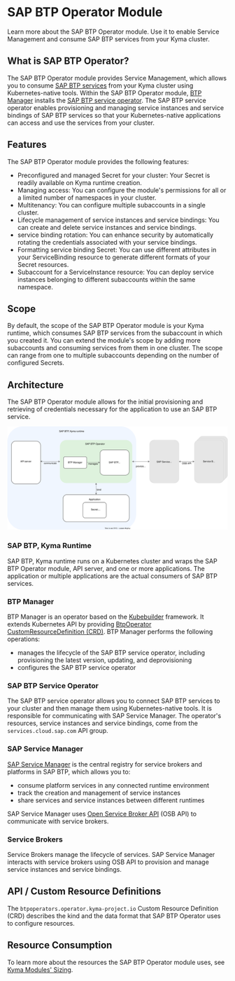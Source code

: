 # SAP BTP Operator Module

Learn more about the SAP BTP Operator module. Use it to enable Service Management and consume SAP BTP services from your Kyma cluster.

## What is SAP BTP Operator?

The SAP BTP Operator module provides Service Management, which allows you to consume [SAP BTP services](https://discovery-center.cloud.sap/protected/index.html#/viewServices) from your Kyma cluster using Kubernetes-native tools.
Within the SAP BTP Operator module, [BTP Manager](https://github.com/kyma-project/btp-manager) installs the [SAP BTP service operator](https://github.com/SAP/sap-btp-service-operator/blob/main/README.md).
The SAP BTP service operator enables provisioning and managing service instances and service bindings of SAP BTP services so that your Kubernetes-native applications can access and use the services from your cluster.

## Features

The SAP BTP Operator module provides the following features:
* Preconfigured and managed Secret for your cluster: Your Secret is readily available on Kyma runtime creation.
* Managing access: You can configure the module's permissions for all or a limited number of namespaces in your cluster. 
* Multitenancy: You can configure multiple subaccounts in a single cluster.
* Lifecycle management of service instances and service bindings: You can create and delete service instances and service bindings. 
* service binding rotation: You can enhance security by automatically rotating the credentials associated with your service bindings.
* Formatting service binding Secret: You can use different attributes in your ServiceBinding resource to generate different formats of your Secret resources.
* Subaccount for a ServiceInstance resource: You can deploy service instances belonging to different subaccounts within the same namespace.

## Scope  

By default, the scope of the SAP BTP Operator module is your Kyma runtime, which consumes SAP BTP services from the subaccount in which you created it. You can extend the module's scope by adding more subaccounts and consuming services from them in one cluster. The scope can range from one to multiple subaccounts depending on the number of configured Secrets.

## Architecture

The SAP BTP Operator module allows for the initial provisioning and retrieving of credentials necessary for the application to use an SAP BTP service.

![SAP BTP Operator architecture](../assets/BtpOperator_architecture.drawio.svg)

### SAP BTP, Kyma Runtime

SAP BTP, Kyma runtime runs on a Kubernetes cluster and wraps the SAP BTP Operator module, API server, and one or more applications. The application or multiple applications are the actual consumers of SAP BTP services.

### BTP Manager

BTP Manager is an operator based on the [Kubebuilder](https://github.com/kubernetes-sigs/kubebuilder) framework. It extends Kubernetes API by providing [BtpOperator CustomResourceDefinition (CRD)](https://github.com/kyma-project/btp-manager/blob/main/config/crd/bases/operator.kyma-project.io_btpoperators.yaml). 
BTP Manager performs the following operations:
* manages the lifecycle of the SAP BTP service operator, including provisioning the latest version, updating, and deprovisioning
* configures the SAP BTP service operator

### SAP BTP Service Operator

The SAP BTP service operator allows you to connect SAP BTP services to your cluster and then manage them using Kubernetes-native tools. It is responsible for communicating with SAP Service Manager. The operator's resources, service instances and service bindings, come from the `services.cloud.sap.com` API group.

### SAP Service Manager

[SAP Service Manager](https://help.sap.com/docs/service-manager/sap-service-manager/sap-service-manager?locale=en-US) is the central registry for service brokers and platforms in SAP BTP, which allows you to:
* consume platform services in any connected runtime environment
* track the creation and management of service instances
* share services and service instances between different runtimes

SAP Service Manager uses [Open Service Broker API](https://www.openservicebrokerapi.org/) (OSB API) to communicate with service brokers.

### Service Brokers

Service Brokers manage the lifecycle of services. SAP Service Manager interacts with service brokers using OSB API to provision and manage service instances and service bindings.

## API / Custom Resource Definitions

The `btpoperators.operator.kyma-project.io` Custom Resource Definition (CRD) describes the kind and the data format that SAP BTP Operator uses to configure resources.

<!--See the documentation related to the BtpOperator custom resource (CR):
* SAP BTP Operator
* service instance
* service binding
add links to the new doc(s)-->

## Resource Consumption

To learn more about the resources the SAP BTP Operator module uses, see [Kyma Modules' Sizing](https://help.sap.com/docs/btp/sap-business-technology-platform-internal/kyma-modules-sizing?locale=en-US&state=DRAFT&version=Internal#sap-btp-operator).
